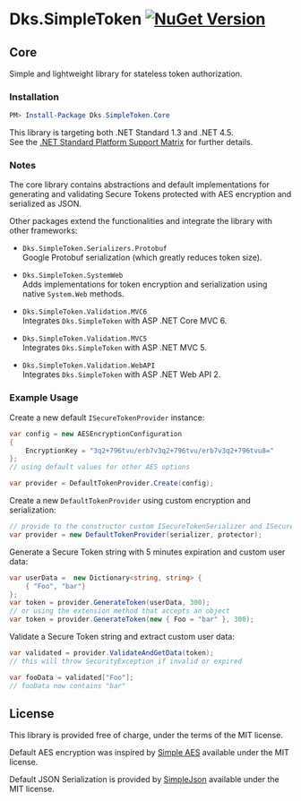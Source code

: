 Dks.SimpleToken [![NuGet Version](https://img.shields.io/nuget/v/Dks.SimpleToken.Core.svg?style=flat)](https://www.nuget.org/packages/Dks.SimpleToken.Core/) 
=================

## Core

Simple and lightweight library for stateless token authorization.

### Installation

```powershell
PM> Install-Package Dks.SimpleToken.Core
```

This library is targeting both .NET Standard 1.3 and .NET 4.5.  
See the [.NET Standard Platform Support Matrix][1] for further details.

### Notes

The core library contains abstractions and default implementations for generating and validating Secure Tokens protected with AES encryption and serialized as JSON.

Other packages extend the functionalities and integrate the library with other frameworks:

 - `Dks.SimpleToken.Serializers.Protobuf`   
    Google Protobuf serialization (which greatly reduces token size).

 - `Dks.SimpleToken.SystemWeb`   
    Adds implementations for token encryption and serialization using native `System.Web` methods.

 - `Dks.SimpleToken.Validation.MVC6`   
    Integrates `Dks.SimpleToken` with ASP .NET Core MVC 6.

 - `Dks.SimpleToken.Validation.MVC5`   
    Integrates `Dks.SimpleToken` with ASP .NET MVC 5.

 - `Dks.SimpleToken.Validation.WebAPI`   
    Integrates `Dks.SimpleToken` with ASP .NET Web API 2.

### Example Usage

Create a new default `ISecureTokenProvider` instance:

```csharp
var config = new AESEncryptionConfiguration
{
    EncryptionKey = "3q2+796tvu/erb7v3q2+796tvu/erb7v3q2+796tvu8="
};
// using default values for other AES options

var provider = DefaultTokenProvider.Create(config);
```

Create a new `DefaultTokenProvider` using custom encryption and serialization:

```csharp
// provide to the constructor custom ISecureTokenSerializer and ISecureTokenProtector instances
var provider = new DefaultTokenProvider(serializer, protector);
```

Generate a Secure Token string with 5 minutes expiration and custom user data:

```csharp
var userData =  new Dictionary<string, string> {
    { "Foo", "bar"}
};
var token = provider.GenerateToken(userData, 300);
// or using the extension method that accepts an object
var token = provider.GenerateToken(new { Foo = "bar" }, 300);
```

Validate a Secure Token string and extract custom user data:

```csharp
var validated = provider.ValidateAndGetData(token);
// this will throw SecurityException if invalid or expired

var fooData = validated["Foo"];
// fooData now contains "bar"
```
## License

This library is provided free of charge, under the terms of the MIT license.

Default AES encryption was inspired by [Simple AES][3] available under the MIT license.

Default JSON Serialization is provided by [SimpleJson][4] available under the MIT license.

[1]: https://docs.microsoft.com/en-us/dotnet/articles/standard/library
[2]: https://github.com/mgravell/protobuf-net
[3]: https://github.com/ArtisanCode/SimpleAesEncryption
[4]: https://github.com/facebook-csharp-sdk/simple-json